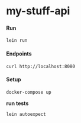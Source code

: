 # my-stuff-api


#### Run
`lein run`

#### Endpoints
`curl http://localhost:8080`


#### Setup
`docker-compose up`

**run tests**

`lein autoexpect`